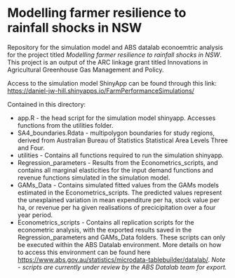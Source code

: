 # Modelling farmer resilience to rainfall shocks in NSW
 Repository for the simulation model and ABS datalab econoemtric analysis for the project titled *Modelling farmer resilience to rainfall shocks in NSW*. This project is an output of the ARC linkage grant titled Innovations in Agricultural Greenhouse Gas Management and Policy. 

Access to the simulation model ShinyApp can be found through this link: https://daniel-jw-hill.shinyapps.io/FarmPerformanceSimulations/

Contained in this directory:
 - app.R - the head script for the simulation model shinyapp. Accesses functions from the utilities folder. 
 - SA4_boundaries.Rdata - multipolygon boundaries for study regions, derived from Australian Bureau of Statistics Statistical Area Levels Three and Four.
 - utilities - Contains all functions required to run the simulation shinyapp.
 - Regression_parameters - Results from the Econometrics_scripts, and contains all marginal elasticities for the input demand functions and revenue functions simulated in the simulation model.
 - GAMs_Data - Contains simulated fitted values from the GAMs models estimated in the Econometrics_scripts. The predicted values represent the unexplained variation in mean expenditure per ha, stock value per ha, or revenue per ha given realisations of precicipitation over a four year period. 
 - Econometrics_scripts - Contains all replication scripts for the econometric analysis, with the exported results saved in the Regression_parameters and GAMs_Data folders. These scripts can only be executed within the ABS Datalab environment. More details on how to access this environment can be found here https://www.abs.gov.au/statistics/microdata-tablebuilder/datalab/. *Note - scripts are currently under review by the ABS Datalab team for export.*

